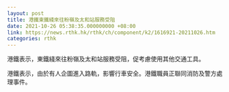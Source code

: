 ```yaml
---
layout: post
title: 港鐵東鐵綫來往粉嶺及太和站服務受阻
date: 2021-10-26 05:38:35.000000000 +08:00
link: https://news.rthk.hk/rthk/ch/component/k2/1616921-20211026.htm
categories: rthk
---
```


港鐵表示，東鐵綫來往粉嶺及太和站服務受阻，促考慮使用其他交通工具。

港鐵表示，由於有人企圖進入路軌，影響行車安全。港鐵職員正聯同消防及警方處理事件。
